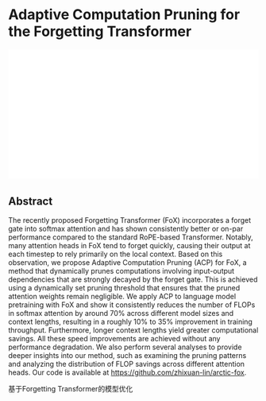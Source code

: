 # Adaptive Computation Pruning for the Forgetting Transformer

<p align="center">
<img src="../../blank.jpg" width="600" title="blank">
</p>

## Abstract

The recently proposed Forgetting Transformer (FoX) incorporates a forget gate
into softmax attention and has shown consistently better or on-par performance
compared to the standard RoPE-based Transformer. Notably, many attention heads
in FoX tend to forget quickly, causing their output at each timestep to rely
primarily on the local context. Based on this observation, we propose Adaptive
Computation Pruning (ACP) for FoX, a method that dynamically prunes
computations involving input-output dependencies that are strongly decayed by
the forget gate. This is achieved using a dynamically set pruning threshold
that ensures that the pruned attention weights remain negligible. We apply ACP
to language model pretraining with FoX and show it consistently reduces the
number of FLOPs in softmax attention by around 70% across different model sizes
and context lengths, resulting in a roughly 10% to 35% improvement in training
throughput. Furthermore, longer context lengths yield greater computational
savings. All these speed improvements are achieved without any performance
degradation. We also perform several analyses to provide deeper insights into
our method, such as examining the pruning patterns and analyzing the
distribution of FLOP savings across different attention heads. Our code is
available at https://github.com/zhixuan-lin/arctic-fox.

基于Forgetting Transformer的模型优化